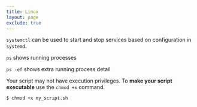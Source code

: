 ```yaml
---
title: Linux 
layout: page
exclude: true
---
```


`systemctl` can be used to start and stop services based on configuration in `systemd`.

`ps` shows running processes

`ps -ef` shows extra running process detail

Your script may not have execution privileges. To **make your script executable** use the `chmod +x` command.
```bash
$ chmod +x my_script.sh
```
<!--stackedit_data:
eyJoaXN0b3J5IjpbMTIxOTYzMzI4NV19
-->